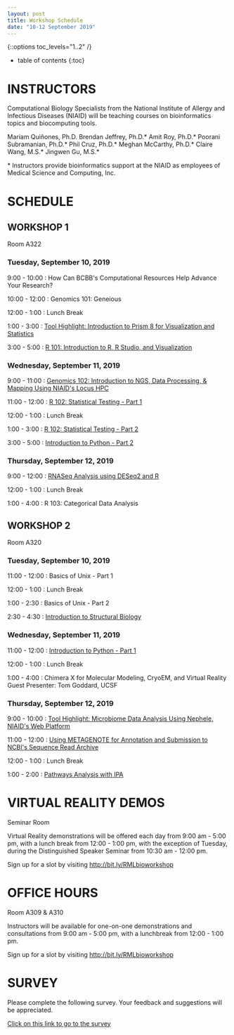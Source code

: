 ```yaml
---
layout: post
title: Workshop Schedule
date: "10-12 September 2019"
---
```

{::options toc_levels="1..2" /}

* table of contents
{:toc}

# INSTRUCTORS
Computational Biology Specialists from the National Institute of Allergy and Infectious Diseases (NIAID) will be teaching courses on bioinformatics topics and biocomputing tools.

Mariam Quiñones, Ph.D.
Brendan Jeffrey, Ph.D.\*
Amit Roy, Ph.D.\*
Poorani Subramanian, Ph.D.\*
Phil Cruz, Ph.D.\*
Meghan McCarthy, Ph.D.\*
Claire Wang, M.S.\*
Jingwen Gu, M.S.\*

\* Instructors provide bioinformatics support at the NIAID as employees of Medical Science and Computing, Inc.

# SCHEDULE

## WORKSHOP 1
Room A322

### Tuesday, September 10, 2019

9:00 - 10:00
: How Can BCBB's Computational Resources Help Advance Your Research?

10:00 - 12:00
: Genomics 101: Geneious

12:00 - 1:00
: Lunch Break

1:00 - 3:00
: [Tool Highlight: Introduction to Prism 8 for Visualization and Statistics](https://github.com/niaid/Prism)

3:00 - 5:00
: [R 101: Introduction to R, R Studio, and Visualization](https://github.com/niaid/R_Intro)

### Wednesday, September 11, 2019

9:00 - 11:00
: [Genomics 102: Introduction to NGS, Data Processing, & Mapping Using NIAID's Locus HPC](https://github.com/niaid/NGS_Intro)

11:00 - 12:00
: [R 102: Statistical Testing - Part 1](https://github.com/niaid/ACE/tree/master/Statistical%20Testing)

12:00 - 1:00
: Lunch Break

1:00 - 3:00
: [R 102: Statistical Testing - Part 2](https://github.com/niaid/ACE/tree/master/Statistical%20Testing)

3:00 - 5:00
: [Introduction to Python - Part 2](https://github.com/niaid/introduction_to_python)

### Thursday, September 12, 2019

9:00 - 12:00
: [RNASeq Analysis using DESeq2 and R](https://github.com/niaid/RNAseq_DESeq2_workshop)

12:00 - 1:00
: Lunch Break

1:00 - 4:00
: R 103: Categorical Data Analysis


## WORKSHOP 2

Room A320

### Tuesday, September 10, 2019

11:00 - 12:00
: Basics of Unix - Part 1

12:00 - 1:00
: Lunch Break

1:00 - 2:30
: Basics of Unix - Part 2

2:30 - 4:30
: [Introduction to Structural Biology](https://niaid.github.io/Introduction-to-Structural-Biology/)

### Wednesday, September 11, 2019

11:00 - 12:00
: [Introduction to Python - Part 1](https://github.com/niaid/introduction_to_python)

12:00 - 1:00
: Lunch Break

1:00 - 4:00
: Chimera X for Molecular Modeling, CryoEM, and Virtual Reality
Guest Presenter: Tom Goddard, UCSF

### Thursday, September 12, 2019

9:00 - 10:00
: [Tool Highlight: Microbiome Data Analysis Using Nephele, NIAID's
Web Platform](https://github.com/niaid/microbiome)

11:00 - 12:00
: [Using METAGENOTE for Annotation and Submission to NCBI's Sequence Read Archive](https://github.com/niaid/metagenote)

12:00 - 1:00
: Lunch Break

1:00 - 2:00
: [Pathways Analysis with IPA](https://github.com/niaid/pathways)

# VIRTUAL REALITY DEMOS
Seminar Room

Virtual Reality demonstrations will be offered each day from 9:00 am - 5:00 pm, with a lunch break from 12:00 - 1:00 pm, with the exception of Tuesday, during the Distinguished Speaker Seminar from 10:30 am - 12:00 pm.

Sign up for a slot by visiting <http://bit.ly/RMLbioworkshop>


# OFFICE HOURS
Room A309 & A310

Instructors will be available for one-on-one demonstrations and consultations from 9:00 am - 5:00 pm, with a lunchbreak from 12:00 - 1:00 pm.

Sign up for a slot by visiting  <http://bit.ly/RMLbioworkshop>

# SURVEY
Please complete the following survey.  Your feedback and suggestions will be appreciated.

[Click on this link to go to the survey](https://forms.office.com/Pages/ResponsePage.aspx?id=eHW3FHOX1UKFByUcotwrBnAFWmBb6_5LgM-JcK2DIK5UN0JNUlhTSVhGTjJJVjVDWkEyTVc5SlpEMy4u)
